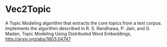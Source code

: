 # Vec2Topic
A Topic Modeling algorithm that extracts the core topics from a text corpus. Implements the algorithm described in R. S. Randhawa, P. Jain, and G. Madan, Topic Modeling Using Distributed Word Embeddings, http://arxiv.org/abs/1603.04747

